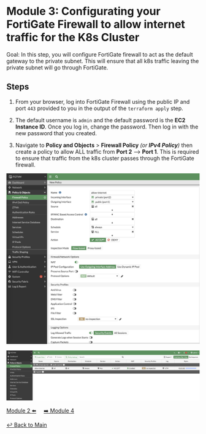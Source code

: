 # Module 3: Configurating your FortiGate Firewall to allow internet traffic for the K8s Cluster

Goal: In this step, you will configure FortiGate firewall to act as the default gateway to the private subnet. This will ensure that all k8s traffic leaving the private subnet will go through FortiGate.

## Steps

1. From your browser, log into FortiGate Firewall using the public IP and port `443` provided to you in the output of the `terraform apply` step.

2. The default username is `admin` and the default password is the **EC2 Instance ID**. Once you log in, change the password. Then log in with the new password that you created.

3. Navigate to **Policy and Objects** > **Firewall Policy** *(or __IPv4 Policy__)* then create a policy to allow ALL traffic from **Port 2** --> **Port 1**. This is required to ensure that traffic from the k8s cluster passes through the FortiGate firewall.

![img1](../img/fortigate_policy_v2.png)

![img2](../img/firewall_policy_v2.png)

[Module 2 :arrow_left:](../modules/setting-up-aws.md) &nbsp;&nbsp;&nbsp;&nbsp;[:arrow_right: Module 4](../modules/accessing-your-k8s-nodes.md)

[:leftwards_arrow_with_hook: Back to Main](/README.md)
